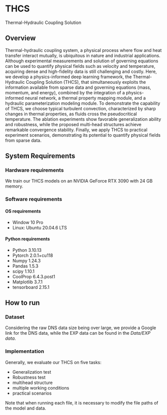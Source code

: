 # THCS
Thermal-Hydraulic Coupling Solution
## Overview
Thermal-hydraulic coupling system, a physical process where flow and heat transfer interact mutually, is ubiquitous in nature and industrial applications. Although experimental measurements and solution of governing equations can be used to quantify physical fields such as velocity and temperature, acquiring dense and high-fidelity data is still challenging and costly. Here, we develop a physics-informed deep learning framework, the Thermal-Hydraulic Coupling Solution (THCS), that simultaneously exploits the information available from sparse data and governing equations (mass, momentum, and energy), combined by the integration of a physics-informed neural network, a thermal property mapping module, and a hydraulic parameterization modeling module. To demonstrate the capability of THCS, we choose typical turbulent convection, characterized by sharp changes in thermal properties, as fluids cross the pseudocritical temperature. The ablation experiments show favorable generalization ability and robustness, while the proposed multi-head structures achieve remarkable convergence stability. Finally, we apply THCS to practical experiment scenarios, demonstrating its potential to quantify physical fields from sparse data.
## System Requirements
### Hardware requirements
We train our THCS models on an NVIDIA GeForce RTX 3090 with 24 GB memory.
### Software requirements
#### OS requirements
- Window 10 Pro
- Linux: Ubuntu 20.04.6 LTS

#### Python requirements
- Python 3.10.13
- Pytorch 2.0.1+cu118
- Numpy 1.24.3
- Pandas 1.5.3
- scipy 1.10.1
- CoolProp 6.4.3.post1
- Matplotlib 3.7.1
- tensorboard 2.15.1
## How to run
### Dataset
Considering the raw DNS data size being over large, we provide a Google link for the DNS data, while the EXP data can be found in the *Data/EXP data*.

### Implementation
Generally, we evaluate our THCS on five tasks:
- Generalization test
- Robustness test
- multihead structure
- multiple working conditions
- practical scenarios

Note that when running each file, it is necessary to modify the file paths of the model and data.
